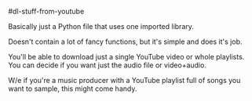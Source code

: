 #dl-stuff-from-youtube

Basically just a Python file that uses one imported library.

Doesn't contain a lot of fancy functions, but it's simple and does it's job.

You'll be able to download just a single YouTube video or whole playlists. You can decide if you want just the audio file or video+audio. 

W/e if you're a music producer with a YouTube playlist full of songs you want to sample, this might come handy. 
